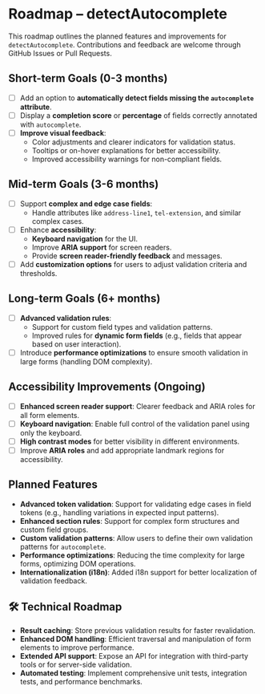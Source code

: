 # Roadmap – detectAutocomplete

This roadmap outlines the planned features and improvements for `detectAutocomplete`. Contributions and feedback are welcome through GitHub Issues or Pull Requests.

## Short-term Goals (0-3 months)

- [ ] Add an option to **automatically detect fields missing the `autocomplete` attribute**.
- [ ] Display a **completion score** or **percentage** of fields correctly annotated with `autocomplete`.
- [ ] **Improve visual feedback**:
  - Color adjustments and clearer indicators for validation status.
  - Tooltips or on-hover explanations for better accessibility.
  - Improved accessibility warnings for non-compliant fields.

## Mid-term Goals (3-6 months)

- [ ] Support **complex and edge case fields**:
  - Handle attributes like `address-line1`, `tel-extension`, and similar complex cases.
- [ ] Enhance **accessibility**:
  - **Keyboard navigation** for the UI.
  - Improve **ARIA support** for screen readers.
  - Provide **screen reader-friendly feedback** and messages.
- [ ] Add **customization options** for users to adjust validation criteria and thresholds.

## Long-term Goals (6+ months)

- [ ] **Advanced validation rules**:
  - Support for custom field types and validation patterns.
  - Improved rules for **dynamic form fields** (e.g., fields that appear based on user interaction).
- [ ] Introduce **performance optimizations** to ensure smooth validation in large forms (handling DOM complexity).

## Accessibility Improvements (Ongoing)

- [ ] **Enhanced screen reader support**: Clearer feedback and ARIA roles for all form elements.
- [ ] **Keyboard navigation**: Enable full control of the validation panel using only the keyboard.
- [ ] **High contrast modes** for better visibility in different environments.
- [ ] Improve **ARIA roles** and add appropriate landmark regions for accessibility.

## Planned Features

- **Advanced token validation**: Support for validating edge cases in field tokens (e.g., handling variations in expected input patterns).
- **Enhanced section rules**: Support for complex form structures and custom field groups.
- **Custom validation patterns**: Allow users to define their own validation patterns for `autocomplete`.
- **Performance optimizations**: Reducing the time complexity for large forms, optimizing DOM operations.
- **Internationalization (i18n)**: Added i18n support for better localization of validation feedback.

## 🛠 Technical Roadmap

- **Result caching**: Store previous validation results for faster revalidation.
- **Enhanced DOM handling**: Efficient traversal and manipulation of form elements to improve performance.
- **Extended API support**: Expose an API for integration with third-party tools or for server-side validation.
- **Automated testing**: Implement comprehensive unit tests, integration tests, and performance benchmarks.
